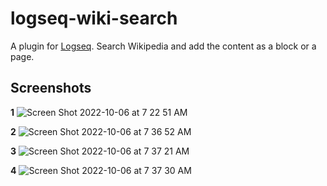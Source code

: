 # logseq-wiki-search

A plugin for [Logseq](https://logseq.com/). Search Wikipedia and add the content as a block or a page.

## Screenshots

**1**
![Screen Shot 2022-10-06 at 7 22 51 AM](https://user-images.githubusercontent.com/59225760/194188275-fd993335-a68a-4b67-9d70-a39b200f49f0.jpg)

**2**
![Screen Shot 2022-10-06 at 7 36 52 AM](https://user-images.githubusercontent.com/59225760/194188282-95499fb9-1314-4de4-9477-0dc3dc57fb0d.jpg)

**3**
![Screen Shot 2022-10-06 at 7 37 21 AM](https://user-images.githubusercontent.com/59225760/194188286-08909a93-6182-434f-8ba3-dc4744bb028b.jpg)

**4**
![Screen Shot 2022-10-06 at 7 37 30 AM](https://user-images.githubusercontent.com/59225760/194188294-d8a7bf9b-1c67-47ac-88cd-a5c7f9058066.jpg)
